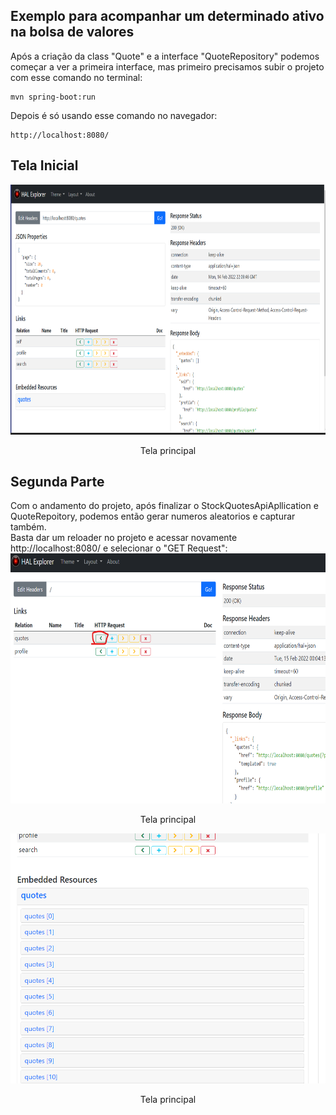 <h2>Exemplo para acompanhar um determinado ativo na bolsa de valores</h2>

<div>
Após a criação da class "Quote" e a interface "QuoteRepository" podemos começar a ver a primeira interface, mas primeiro precisamos subir o projeto com esse comando no terminal:
    
```shell script
mvn spring-boot:run
```
Depois é só usando esse comando no navegador:
    
```shell script
http://localhost:8080/
```
</div>

<h2>Tela Inicial</h2>

<div align="center">
    <img src="/Document/Tela_Inicial.png" border="0" width="700" height="400">
    <p>Tela principal</p>
</div>

<div>
<h2>Segunda Parte</h2>
Com o andamento do projeto, após finalizar o StockQuotesApiApllication e QuoteRepoitory, podemos então gerar numeros aleatorios e capturar também. 
<br>
Basta dar um reloader no projeto e acessar novamente http://localhost:8080/ e selecionar o "GET Request":
</br>
<div align="center">
    <img src="/Document/Iniciando_Get_Resquest.png" border="0" width="700" height="400">
    <p>Tela principal</p>
<div align="center">
    <img src="/Document/capturas.png" border="0" width="700" height="400">
    <p>Tela principal</p>
</div>